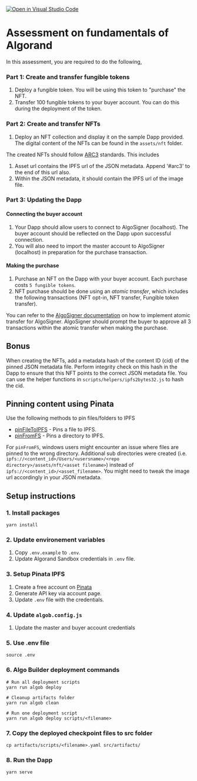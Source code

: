 [![Open in Visual Studio Code](https://classroom.github.com/assets/open-in-vscode-c66648af7eb3fe8bc4f294546bfd86ef473780cde1dea487d3c4ff354943c9ae.svg)](https://classroom.github.com/online_ide?assignment_repo_id=8117377&assignment_repo_type=AssignmentRepo)
# Assessment on fundamentals of Algorand

In this assessment, you are required to do the following, 

### Part 1: Create and transfer fungible tokens
1. Deploy a fungible token. You will be using this token to "purchase" the NFT.
2. Transfer 100 fungible tokens to your buyer account. You can do this during the deployment of the token.

### Part 2: Create and transfer NFTs
1. Deploy an NFT collection and display it on the sample Dapp provided. The digital content of the NFTs can be found in the `assets/nft` folder.

The created NFTs should follow [ARC3](https://github.com/algorandfoundation/ARCs/blob/main/ARCs/arc-0003.md) standards. This includes 

1. Asset url contains the IPFS url of the JSON metadata. Append '#arc3' to the end of this url also.
2. Within the JSON metadata, it should contain the IPFS url of the image file.

### Part 3: Updating the Dapp

#### Connecting the buyer account
1. Your Dapp should allow users to connect to AlgoSigner (localhost). The buyer account should be reflected on the Dapp upon successful connection. 
2. You will also need to import the master account to AlgoSigner (localhost) in preparation for the purchase transaction.

#### Making the purchase
1. Purchase an NFT on the Dapp with your buyer account. Each purchase costs `5 fungible tokens`.
2. NFT purchase should be done using an *atomic transfer*, which includes the following transactions (NFT opt-in, NFT transfer, Fungible token transfer).

You can refer to the [AlgoSigner documentation](https://github.com/PureStake/algosigner/blob/develop/docs/dApp-integration.md#algosignersigntxntxnobjects) on how to implement atomic transfer for AlgoSigner. AlgoSigner should prompt the buyer to approve all 3 transactions within the atomic transfer when making the purchase.

## Bonus
When creating the NFTs, add a metadata hash of the content ID (cid) of the pinned JSON metadata file. Perform integrity check on this hash in the Dapp to ensure that this NFT points to the correct JSON metadata file. You can use the helper functions in `scripts/helpers/ipfs2bytes32.js` to hash the cid.

## Pinning content using Pinata
Use the following methods to pin files/folders to IPFS

- [pinFileToIPFS](https://www.npmjs.com/package/@pinata/sdk#pinFileToIPFS) - Pins a file to IPFS.
- [pinFromFS](https://www.npmjs.com/package/@pinata/sdk#pinFromFS) - Pins a directory to IPFS. 

For `pinFromFS`, windows users might encounter an issue where files are pinned to the wrong directory. Additional sub directories were created (i.e. `ipfs://<content_id>/Users/<usersname>/<repo directory>/assets/nft/<asset filename>`) instead of `ipfs://<content_id>/<asset_filename>`. You might need to tweak the image url accordingly in your JSON metadata.

## Setup instructions

### 1. Install packages
```
yarn install
```

### 2. Update environement variables
1. Copy `.env.example` to `.env`.
2. Update Algorand Sandbox credentials in `.env` file.

### 3. Setup Pinata IPFS
1. Create a free account on [Pinata](https://www.pinata.cloud/)
2. Generate API key via account page.
3. Update `.env` file with the credentials.

### 4. Update `algob.config.js`
1. Update the master and buyer account credentials

### 5. Use .env file
```
source .env
```

### 6. Algo Builder deployment commands
```
# Run all deployment scripts
yarn run algob deploy

# Cleanup artifacts folder
yarn run algob clean

# Run one deployment script
yarn run algob deploy scripts/<filename>
```

### 7. Copy the deployed checkpoint files to src folder
```
cp artifacts/scripts/<filename>.yaml src/artifacts/
```

### 8. Run the Dapp
```
yarn serve
```
